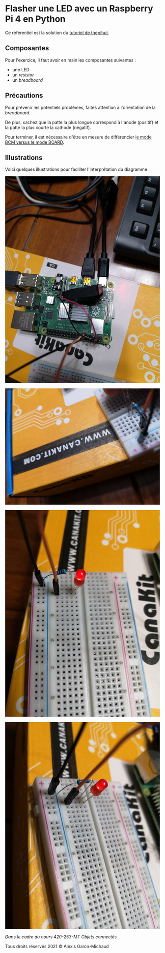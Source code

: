 # Flasher une LED avec un Raspberry Pi 4 en Python

Ce référentiel est la solution du [tutoriel de thepihut](https://thepihut.com/blogs/raspberry-pi-tutorials/tutorial-flashing-led-using-gpio-output).

## Composantes

Pour l'exercice, il faut avoir en main les composantes suivantes :

- une LED
- un _resistor_
- un _breadboard_

## Précautions

Pour prévenir les potentiels problèmes, faites attention à l'orientation de la _breadboard_.

De plus, sachez que la patte la plus longue correspond à l'anode (positif) et la patte la plus courte la cathode (négatif).

Pour terminer, il est nécessaire d'être en mesure de différencier [le mode BCM versus le mode BOARD](https://raspberrypi.stackexchange.com/questions/12966/what-is-the-difference-between-board-and-bcm-for-gpio-pin-numbering).

## Illustrations

Voici quelques illustrations pour faciliter l'interprétation du diagramme :

![Connecteurs sur le Raspberry Pi 4](images/IMG_20210213_205749.jpg)

![Orientation de la lumière](images/IMG_20210213_205812.jpg)

![Vue de haut](images/IMG_20210213_205754.jpg)

![Vue d'un angle](images/IMG_20210213_205757.jpg)

_Dans le cadre du cours 420-253-MT Objets connectés_

Tous droits réservés 2021 © Alexis Garon-Michaud
